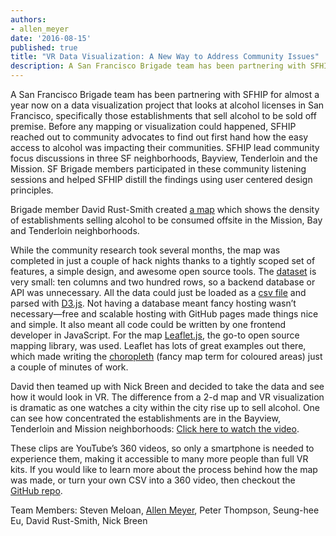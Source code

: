```yaml
---
authors:
- allen_meyer
date: '2016-08-15'
published: true
title: "VR Data Visualization: A New Way to Address Community Issues"
description: A San Francisco Brigade team has been partnering with SFHIP for almost a year now on a data visualization project that looks at alcohol licenses in San Francisco, specifically those establishments that sell alcohol to be sold off premise. Before any mapping or visualization could happened, SFHIP reached out to community advocates to find out first hand how the easy access to alcohol was impacting their communities. SFHIP lead community focus discussions in three SF neighborhoods, Bayview, Tenderloin and the Mission. SF Brigade members participated in these community listening sessions and helped SFHIP distill the findings using user centered design principles.
---
```


A San Francisco Brigade team has been partnering with SFHIP for almost a year now on a data visualization project that looks at alcohol licenses in San Francisco, specifically those establishments that sell alcohol to be sold off premise. Before any mapping or visualization could happened, SFHIP reached out to community advocates to find out first hand how the easy access to alcohol was impacting their communities. SFHIP lead community focus discussions in three SF neighborhoods, Bayview, Tenderloin and the Mission. SF Brigade members participated in these community listening sessions and helped SFHIP distill the findings using user centered design principles.

Brigade member David Rust-Smith created [a map](http://davidrs.github.io/sfhip-map/) which shows the density of establishments selling alcohol to be consumed offsite in the Mission, Bay and Tenderloin neighborhoods.

While the community research took several months, the map was completed in just a couple of hack nights thanks to a tightly scoped set of features, a simple design, and awesome open source tools. The [dataset](https://github.com/davidrs/sfhip-map/blob/master/data/abc_map_2016.csv) is very small: ten columns and two hundred rows, so a backend database or API was unnecessary. All the data could just be loaded as a [csv file](https://github.com/davidrs/sfhip-map/blob/master/data/abc_map_2016.csv) and parsed with [D3.js](https://github.com/d3/d3/wiki/CSV). Not having a database meant fancy hosting wasn’t necessary—free and scalable hosting with GitHub pages made things nice and simple. It also meant all code could be written by one frontend developer in JavaScript. For the map [Leaflet.js](http://leafletjs.com/), the go-to open source mapping library, was used. Leaflet has lots of great examples out there, which made writing the [choropleth](http://leafletjs.com/examples/choropleth.html) (fancy map term for coloured areas) just a couple of minutes of work.

David then teamed up with Nick Breen and decided to take the data and see how it would look in VR. The difference from a 2-d map and VR visualization is dramatic as one watches a city within the city rise up to sell alcohol. One can see how concentrated the establishments are in the Bayview, Tenderloin and Mission neighborhoods: [Click here to watch the video](https://www.youtube.com/embed/videoseries?list=PLXYeZ3VwLuLsYzMd9unp7_Ig_GJsjh3J8).


These clips are YouTube’s 360 videos, so only a smartphone is needed to experience them, making it accessible to many more people than full VR kits. If you would like to learn more about the process behind how the map was made, or turn your own CSV into a 360 video, then checkout the [GitHub repo](https://github.com/davidrs/vr-dataviz).

Team Members: Steven Meloan, [Allen Meyer](http://allenmeyerdesign.com/), Peter Thompson, Seung-hee Eu, David Rust-Smith, Nick Breen
